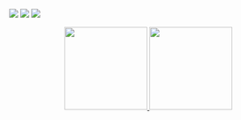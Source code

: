 
<p
  <a href="https://discord.com/users/719458133617147986"><img src="https://img.shields.io/badge/Kaooş%20-7289DA.svg?&style=for-the-badge&logo=discord&logoColor=Blue"></a>
  <a href="https://github.com/Adonciaijs"><img src="https://img.shields.io/badge/Kaooş%20-1d202b.svg?&style=for-the-badge&logo=github&logoColor=Blue"></a>
 <a href="https://www.instagram.com/kaoos2021/" target"blank_"><img src="https://img.shields.io/badge/Kaoos%20-DC3175.svg?&style=for-the-badge&logo=instagram&logoColor=Blue">
</p>

<div align = "center">
<img src = "https://github-readme-stats.vercel.app/api?username=kholdjs&show_icons=true&theme=tokyonight" width = "% 100" height = "150px" />
<img src = "https://github-readme-stats.vercel.app/api/top-langs/?username=kholdjs&layout=compact&theme=tokyonight" width = "% 100" height = "150px"  />
</div>
